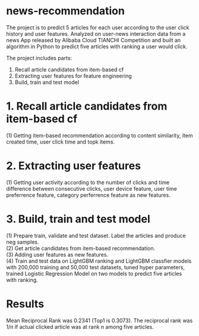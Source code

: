 # news-recommendation  
The project is to predict 5 articles for each user according to the user click history and user features. Analyzed on user-news interaction data from a news App released by Alibaba Cloud TIANCHI Competition and built an algorithm in Python to predict five articles with ranking a user would click.   

The project includes parts:  
1. Recall article candidates from item-based cf  
2. Extracting user features for feature engineering  
3. Build, train and test model  

# 1. Recall article candidates from item-based cf
(1) Getting item-based recommendation according to content similarity, item created time, user click time and topk items.   

# 2. Extracting user features
(1) Getting user activity according to the number of clicks and time difference between consecutive clicks, user device feature, user time preferrence feature, category perferrence feature as new features.   

# 3. Build, train and test model  
(1) Prepare train, validate and test dataset. Label the articles and produce neg samples.   
(2) Get article candidates from item-based recommendation.  
(3) Adding user features as new features.   
(4) Train and test data on LightGBM  ranking and LightGBM  classfier models with 200,000 training and 50,000 test datasets, tuned hyper parameters, trained Logistic Regression Model on two models to predict five articles with ranking.  

# Results
Mean Reciprocal Rank was 0.2341 (Top1 is 0.3073). The reciprocal rank was 1/n if actual clicked article was at rank n among five articles.  

